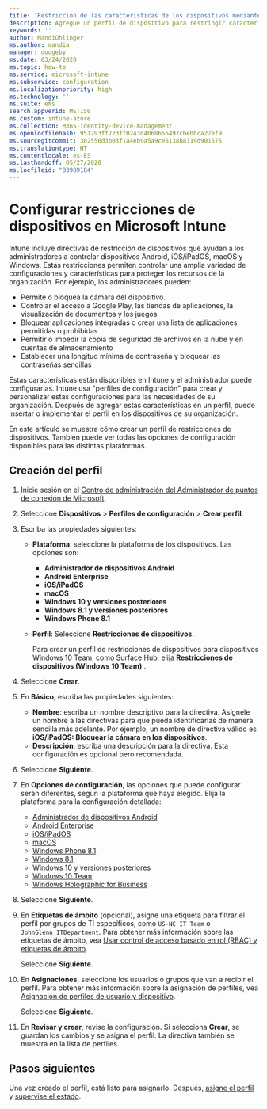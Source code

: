 ```yaml
---
title: 'Restricción de las características de los dispositivos mediante directivas en Microsoft Intune: Azure | Microsoft Docs'
description: Agregue un perfil de dispositivo para restringir características en el administrador de dispositivos Android, dispositivos Android, macOS, iOS, iPadOS, Windows Phone y Windows 10 en Microsoft Intune.
keywords: ''
author: MandiOhlinger
ms.author: mandia
manager: dougeby
ms.date: 03/24/2020
ms.topic: how-to
ms.service: microsoft-intune
ms.subservice: configuration
ms.localizationpriority: high
ms.technology: ''
ms.suite: ems
search.appverid: MET150
ms.custom: intune-azure
ms.collection: M365-identity-device-management
ms.openlocfilehash: 951293ff723ff0243d4068656497cbe0bca27ef9
ms.sourcegitcommit: 302556d3b03f1a4eb9a5a9ce6138b8119d901575
ms.translationtype: HT
ms.contentlocale: es-ES
ms.lasthandoff: 05/27/2020
ms.locfileid: "83989184"
---
```

# <a name="configure-device-restriction-settings-in-microsoft-intune"></a>Configurar restricciones de dispositivos en Microsoft Intune

Intune incluye directivas de restricción de dispositivos que ayudan a los administradores a controlar dispositivos Android, iOS/iPadOS, macOS y Windows. Estas restricciones permiten controlar una amplia variedad de configuraciones y características para proteger los recursos de la organización. Por ejemplo, los administradores pueden:

- Permite o bloquea la cámara del dispositivo.
- Controlar el acceso a Google Play, las tiendas de aplicaciones, la visualización de documentos y los juegos
- Bloquear aplicaciones integradas o crear una lista de aplicaciones permitidas o prohibidas
- Permitir o impedir la copia de seguridad de archivos en la nube y en cuentas de almacenamiento
- Establecer una longitud mínima de contraseña y bloquear las contraseñas sencillas

Estas características están disponibles en Intune y el administrador puede configurarlas. Intune usa "perfiles de configuración" para crear y personalizar estas configuraciones para las necesidades de su organización. Después de agregar estas características en un perfil, puede insertar o implementar el perfil en los dispositivos de su organización.

En este artículo se muestra cómo crear un perfil de restricciones de dispositivos. También puede ver todas las opciones de configuración disponibles para las distintas plataformas.

## <a name="create-the-profile"></a>Creación del perfil

1. Inicie sesión en el [Centro de administración del Administrador de puntos de conexión de Microsoft](https://go.microsoft.com/fwlink/?linkid=2109431).
2. Seleccione **Dispositivos** > **Perfiles de configuración** > **Crear perfil**.
3. Escriba las propiedades siguientes:

    - **Plataforma**: seleccione la plataforma de los dispositivos. Las opciones son:  

        - **Administrador de dispositivos Android**
        - **Android Enterprise**
        - **iOS/iPadOS**
        - **macOS**
        - **Windows 10 y versiones posteriores**
        - **Windows 8.1 y versiones posteriores**
        - **Windows Phone 8.1**

    - **Perfil**: Seleccione **Restricciones de dispositivos**.

        Para crear un perfil de restricciones de dispositivos para dispositivos Windows 10 Team, como Surface Hub, elija **Restricciones de dispositivos (Windows 10 Team)** .

4. Seleccione **Crear**.
5. En **Básico**, escriba las propiedades siguientes:

    - **Nombre**: escriba un nombre descriptivo para la directiva. Asígnele un nombre a las directivas para que pueda identificarlas de manera sencilla más adelante. Por ejemplo, un nombre de directiva válido es **iOS/iPadOS: Bloquear la cámara en los dispositivos**.
    - **Descripción**: escriba una descripción para la directiva. Esta configuración es opcional pero recomendada.

6. Seleccione **Siguiente**.

7. En **Opciones de configuración**, las opciones que puede configurar serán diferentes, según la plataforma que haya elegido. Elija la plataforma para la configuración detallada:

    - [Administrador de dispositivos Android](device-restrictions-android.md)
    - [Android Enterprise](device-restrictions-android-for-work.md)
    - [iOS/iPadOS](device-restrictions-ios.md)
    - [macOS](device-restrictions-macos.md)
    - [Windows Phone 8.1](device-restrictions-windows-phone-8-1.md)
    - [Windows 8.1](device-restrictions-windows-8-1.md)
    - [Windows 10 y versiones posteriores](device-restrictions-windows-10.md)
    - [Windows 10 Team](device-restrictions-windows-10-teams.md)
    - [Windows Holographic for Business](device-restrictions-windows-holographic.md)

8. Seleccione **Siguiente**.
9. En **Etiquetas de ámbito** (opcional), asigne una etiqueta para filtrar el perfil por grupos de TI específicos, como `US-NC IT Team` o `JohnGlenn_ITDepartment`. Para obtener más información sobre las etiquetas de ámbito, vea [Usar control de acceso basado en rol (RBAC) y etiquetas de ámbito](../fundamentals/scope-tags.md).

    Seleccione **Siguiente**.

10. En **Asignaciones**, seleccione los usuarios o grupos que van a recibir el perfil. Para obtener más información sobre la asignación de perfiles, vea [Asignación de perfiles de usuario y dispositivo](device-profile-assign.md).

    Seleccione **Siguiente**.

11. En **Revisar y crear**, revise la configuración. Si selecciona **Crear**, se guardan los cambios y se asigna el perfil. La directiva también se muestra en la lista de perfiles.

## <a name="next-steps"></a>Pasos siguientes

Una vez creado el perfil, está listo para asignarlo. Después, [asigne el perfil](device-profile-assign.md) y [supervise el estado](device-profile-monitor.md).

<!--  Removing image as part of design review; retaining source until we known the disposition.

## Example of device restriction settings

In this high-level example, you'll create a device restriction policy that blocks the use of the built-in camera app on Android devices.

![How to disable the camera on Android devices](./media/device-restrictions-configure/disable-android-camera.png)

-->
